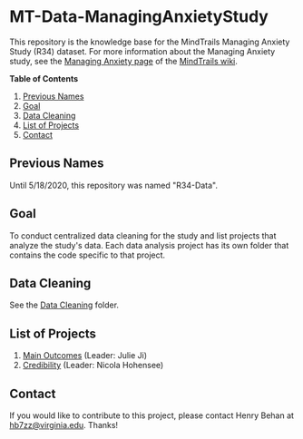 # MT-Data-ManagingAnxietyStudy

This repository is the knowledge base for the MindTrails Managing Anxiety Study (R34) dataset. For more information about the Managing Anxiety study, see the [Managing Anxiety page](https://sites.google.com/a/virginia.edu/mindtrails-wiki/studies/managinganxiety) of the [MindTrails wiki](https://sites.google.com/a/virginia.edu/mindtrails-wiki/studies/managinganxiety).

**Table of Contents**
1. [Previous Names](#previous-names)
2. [Goal](#goal)
3. [Data Cleaning](#data-cleaning)
4. [List of Projects](#list-of-projects)
5. [Contact](#contact)

## Previous Names
Until 5/18/2020, this repository was named "R34-Data".

## Goal
To conduct centralized data cleaning for the study and list projects that analyze the study's data. Each data analysis project has its own folder that contains the code specific to that project.

## Data Cleaning
See the [Data Cleaning](https://github.com/TeachmanLab/R34-Data/tree/master/Data%20Cleaning) folder.
  
## List of Projects
1. [Main Outcomes](https://github.com/TeachmanLab/R34-Data/tree/master/Main%20Outcomes) (Leader: Julie Ji)
2. [Credibility](https://github.com/TeachmanLab/R34-Data/tree/master/Credibility) (Leader: Nicola Hohensee)

## Contact
If you would like to contribute to this project, please contact Henry Behan at hb7zz@virginia.edu. Thanks!
